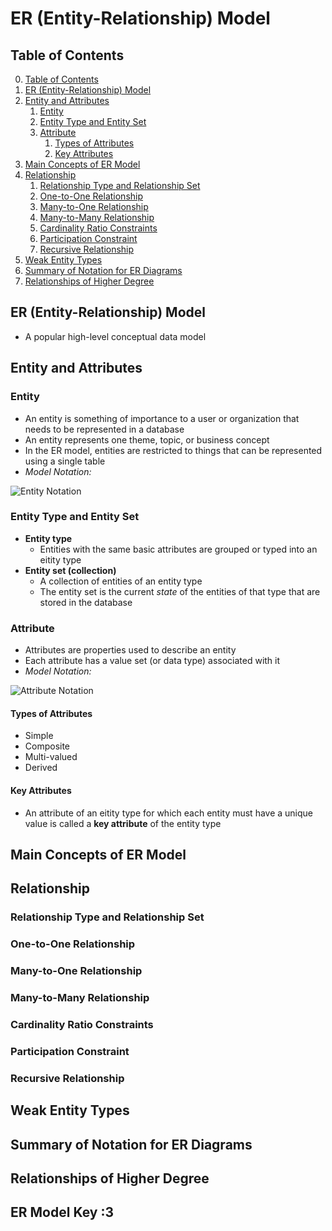 # ER (Entity-Relationship) Model

## Table of Contents

0. [Table of Contents](#table-of-contents)
1. [ER (Entity-Relationship) Model](#er-entity-relationship-model-1)
2. [Entity and Attributes](#entity-and-attributes)
    1. [Entity](#entity)
    2. [Entity Type and Entity Set](#entity-type-and-entity-set)
    3. [Attribute](#attribute)
        1. [Types of Attributes](#types-of-attributes)
        2. [Key Attributes](#key-attributes)
3. [Main Concepts of ER Model](#main-concepts-of-er-model)
4. [Relationship](#relationship)
    1. [Relationship Type and Relationship Set](#relationship-type-and-relationship-set)
    2. [One-to-One Relationship](#one-to-one-relationship)
    3. [Many-to-One Relationship](#many-to-one-relationship)
    4. [Many-to-Many Relationship](#many-to-many-relationship)
    5. [Cardinality Ratio Constraints](#cardinality-ratio-constraints)
    6. [Participation Constraint](#participation-constraint)
    7. [Recursive Relationship](#recursive-relationship)
5. [Weak Entity Types](#weak-entity-types)
6. [Summary of Notation for ER Diagrams](#summary-of-notation-for-er-diagrams)
7. [Relationships of Higher Degree](#relationships-of-higher-degree) 

## ER (Entity-Relationship) Model

- A popular high-level conceptual data model 

## Entity and Attributes

### Entity

- An entity is something of importance to a user or organization that needs to be represented in a database
- An entity represents one theme, topic, or business concept
- In the ER model, entities are restricted to things that can be represented using a single table
- *Model Notation:*

![Entity Notation](https://encrypted-tbn0.gstatic.com/images?q=tbn:ANd9GcRngXbnJe48lSk3QfAz-radb4AEncDKXJlN6A&s)

### Entity Type and Entity Set

- **Entity type**
    - Entities with the same basic attributes are grouped or typed into an eitity type
- **Entity set (collection)**
    - A collection of entities of an entity type
    - The entity set is the current *state* of the entities of that type that are stored in the database

### Attribute

- Attributes are properties used to describe an entity
- Each attribute has a value set (or data type) associated with it
- *Model Notation:*

![Attribute Notation]()

#### Types of Attributes

- Simple
- Composite
- Multi-valued
- Derived

#### Key Attributes

- An attribute of an eitity type for which each entity must have a unique value is called a **key attribute** of the entity type

## Main Concepts of ER Model

## Relationship

### Relationship Type and Relationship Set

### One-to-One Relationship

### Many-to-One Relationship

### Many-to-Many Relationship

### Cardinality Ratio Constraints

### Participation Constraint

### Recursive Relationship

## Weak Entity Types

## Summary of Notation for ER Diagrams

## Relationships of Higher Degree

## ER Model Key :3
